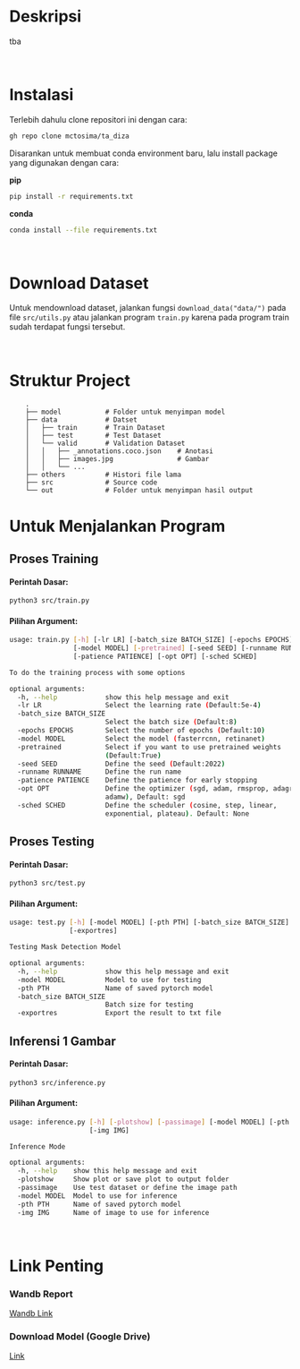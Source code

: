 # Deskripsi
tba

<br>


# Instalasi

Terlebih dahulu clone repositori ini dengan cara:

```bash
gh repo clone mctosima/ta_diza
```

Disarankan untuk membuat conda environment baru, lalu install package yang digunakan dengan cara:

**pip**

```bash
pip install -r requirements.txt
```

**conda**
```bash
conda install --file requirements.txt
```

<br>

# Download Dataset
Untuk mendownload dataset, jalankan fungsi `download_data("data/")` pada file `src/utils.py` atau jalankan program `train.py` karena pada program train sudah terdapat fungsi tersebut.

<br>

# Struktur Project
```
    .
    ├── model           # Folder untuk menyimpan model 
    ├── data            # Datset       
    │   ├── train       # Train Dataset  
    │   ├── test        # Test Dataset 
    │   └── valid       # Validation Dataset 
    │   │   ├── _annotations.coco.json    # Anotasi
    │   │   ├── images.jpg                # Gambar   
    │   │   └── ...    
    ├── others          # Histori file lama          
    ├── src             # Source code 
    └── out             # Folder untuk menyimpan hasil output
```

# Untuk Menjalankan Program
## Proses Training

#### Perintah Dasar:

```bash
python3 src/train.py
```

#### Pilihan Argument:
```bash
usage: train.py [-h] [-lr LR] [-batch_size BATCH_SIZE] [-epochs EPOCHS]
                [-model MODEL] [-pretrained] [-seed SEED] [-runname RUNNAME]
                [-patience PATIENCE] [-opt OPT] [-sched SCHED]

To do the training process with some options

optional arguments:
  -h, --help            show this help message and exit
  -lr LR                Select the learning rate (Default:5e-4)
  -batch_size BATCH_SIZE
                        Select the batch size (Default:8)
  -epochs EPOCHS        Select the number of epochs (Default:10)
  -model MODEL          Select the model (fasterrcnn, retinanet)
  -pretrained           Select if you want to use pretrained weights
                        (Default:True)
  -seed SEED            Define the seed (Default:2022)
  -runname RUNNAME      Define the run name
  -patience PATIENCE    Define the patience for early stopping
  -opt OPT              Define the optimizer (sgd, adam, rmsprop, adagrad,
                        adamw), Default: sgd
  -sched SCHED          Define the scheduler (cosine, step, linear,
                        exponential, plateau). Default: None
```

## Proses Testing

#### Perintah Dasar:


```bash
python3 src/test.py
```

#### Pilihan Argument:
```bash
usage: test.py [-h] [-model MODEL] [-pth PTH] [-batch_size BATCH_SIZE]
               [-exportres]

Testing Mask Detection Model

optional arguments:
  -h, --help            show this help message and exit
  -model MODEL          Model to use for testing
  -pth PTH              Name of saved pytorch model
  -batch_size BATCH_SIZE
                        Batch size for testing
  -exportres            Export the result to txt file
```


## Inferensi 1 Gambar

#### Perintah Dasar:

```bash
python3 src/inference.py
```

#### Pilihan Argument:
```bash
usage: inference.py [-h] [-plotshow] [-passimage] [-model MODEL] [-pth PTH]
                    [-img IMG]

Inference Mode

optional arguments:
  -h, --help    show this help message and exit
  -plotshow     Show plot or save plot to output folder
  -passimage    Use test dataset or define the image path
  -model MODEL  Model to use for inference
  -pth PTH      Name of saved pytorch model
  -img IMG      Name of image to use for inference
```
<br>

# Link Penting
### Wandb Report
[Wandb Link](https://wandb.ai/mctosima/diza-mask-detection-thermal)

### Download Model (Google Drive)
[Link](https://drive.google.com/drive/folders/1y1BiRtbh15HtIkb9jYl-NYY9QGu7pE4l?usp=sharing)

